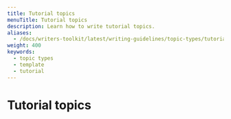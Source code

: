 ```yaml
---
title: Tutorial topics
menuTitle: Tutorial topics
description: Learn how to write tutorial topics.
aliases:
  - /docs/writers-toolkit/latest/writing-guidelines/topic-types/tutorial
weight: 400
keywords:
  - topic types
  - template
  - tutorial
---
```


# Tutorial topics


